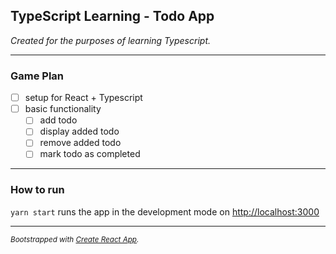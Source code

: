 ## TypeScript Learning - Todo App

_Created for the purposes of learning Typescript._

---

### Game Plan

-   [ ] setup for React + Typescript
-   [ ] basic functionality
    -   [ ] add todo
    -   [ ] display added todo
    -   [ ] remove added todo
    -   [ ] mark todo as completed

---

### How to run

`yarn start` runs the app in the development mode on [http://localhost:3000](http://localhost:3000)

---

_<small>Bootstrapped with [Create React App](https://github.com/facebook/create-react-app).</small>_
